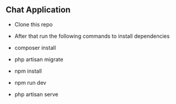 ## Chat Application

- Clone this repo
- After that run the following commands to install dependencies

  
- composer install
- php artisan migrate
- npm install 
- npm run dev
- php artisan serve
